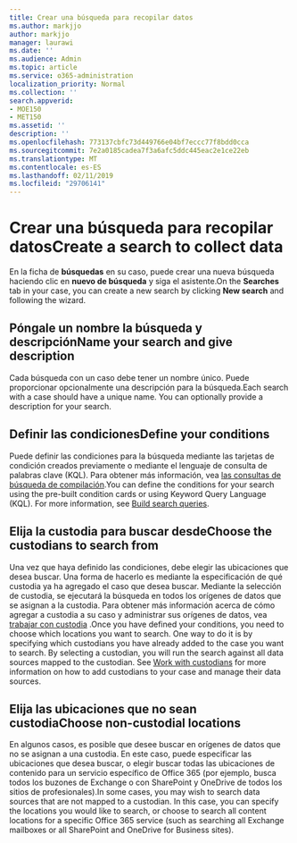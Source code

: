 ```yaml
---
title: Crear una búsqueda para recopilar datos
ms.author: markjjo
author: markjjo
manager: laurawi
ms.date: ''
ms.audience: Admin
ms.topic: article
ms.service: o365-administration
localization_priority: Normal
ms.collection: ''
search.appverid:
- MOE150
- MET150
ms.assetid: ''
description: ''
ms.openlocfilehash: 773137cbfc73d449766e04bf7eccc77f8bdd0cca
ms.sourcegitcommit: 7e2a0185cadea7f3a6afc5ddc445eac2e1ce22eb
ms.translationtype: MT
ms.contentlocale: es-ES
ms.lasthandoff: 02/11/2019
ms.locfileid: "29706141"
---
```

# <a name="create-a-search-to-collect-data"></a><span data-ttu-id="46401-102">Crear una búsqueda para recopilar datos</span><span class="sxs-lookup"><span data-stu-id="46401-102">Create a search to collect data</span></span>

<span data-ttu-id="46401-103">En la ficha de **búsquedas** en su caso, puede crear una nueva búsqueda haciendo clic en **nuevo de búsqueda** y siga el asistente.</span><span class="sxs-lookup"><span data-stu-id="46401-103">On the **Searches** tab in your case, you can create a new search by clicking **New search** and following the wizard.</span></span>

## <a name="name-your-search-and-give-description"></a><span data-ttu-id="46401-104">Póngale un nombre la búsqueda y descripción</span><span class="sxs-lookup"><span data-stu-id="46401-104">Name your search and give description</span></span>

<span data-ttu-id="46401-p101">Cada búsqueda con un caso debe tener un nombre único. Puede proporcionar opcionalmente una descripción para la búsqueda.</span><span class="sxs-lookup"><span data-stu-id="46401-p101">Each search with a case should have a unique name. You can optionally provide a description for your search.</span></span> 

## <a name="define-your-conditions"></a><span data-ttu-id="46401-107">Definir las condiciones</span><span class="sxs-lookup"><span data-stu-id="46401-107">Define your conditions</span></span>

<span data-ttu-id="46401-p102">Puede definir las condiciones para la búsqueda mediante las tarjetas de condición creados previamente o mediante el lenguaje de consulta de palabras clave (KQL). Para obtener más información, vea [las consultas de búsqueda de compilación](building-search-queries.md).</span><span class="sxs-lookup"><span data-stu-id="46401-p102">You can define the conditions for your search using the pre-built condition cards or using Keyword Query Language (KQL). For more information, see [Build search queries](building-search-queries.md).</span></span>

## <a name="choose-the-custodians-to-search-from"></a><span data-ttu-id="46401-110">Elija la custodia para buscar desde</span><span class="sxs-lookup"><span data-stu-id="46401-110">Choose the custodians to search from</span></span>

<span data-ttu-id="46401-p103">Una vez que haya definido las condiciones, debe elegir las ubicaciones que desea buscar. Una forma de hacerlo es mediante la especificación de qué custodia ya ha agregado el caso que desea buscar. Mediante la selección de custodia, se ejecutará la búsqueda en todos los orígenes de datos que se asignan a la custodia. Para obtener más información acerca de cómo agregar a custodia a su caso y administrar sus orígenes de datos, vea [trabajar con custodia](managing-custodians.md) .</span><span class="sxs-lookup"><span data-stu-id="46401-p103">Once you have defined your conditions, you need to choose which locations you want to search. One way to do it is by specifying which custodians you have already added to the case you want to search. By selecting a custodian, you will run the search against all data sources mapped to the custodian. See [Work with custodians](managing-custodians.md) for more information on how to add custodians to your case and manage their data sources.</span></span>

## <a name="choose-non-custodial-locations"></a><span data-ttu-id="46401-115">Elija las ubicaciones que no sean custodia</span><span class="sxs-lookup"><span data-stu-id="46401-115">Choose non-custodial locations</span></span>

<span data-ttu-id="46401-p104">En algunos casos, es posible que desee buscar en orígenes de datos que no se asignan a una custodia. En este caso, puede especificar las ubicaciones que desea buscar, o elegir buscar todas las ubicaciones de contenido para un servicio específico de Office 365 (por ejemplo, busca todos los buzones de Exchange o con SharePoint y OneDrive de todos los sitios de profesionales).</span><span class="sxs-lookup"><span data-stu-id="46401-p104">In some cases, you may wish to search data sources that are not mapped to a custodian. In this case, you can specify the locations you would like to search, or choose to search all content locations for a specific Office 365 service (such as searching all Exchange mailboxes or all SharePoint and OneDrive for Business sites).</span></span>